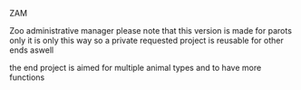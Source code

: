 ZAM

Zoo administrative manager
please note that this version is made for parots only it is only this way so a private requested project is reusable for other ends aswell


the end project is aimed for multiple animal types and to have more functions
